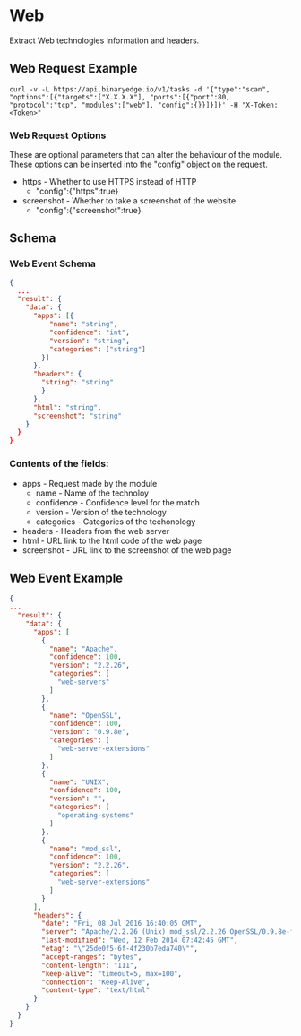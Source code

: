 # Web

Extract Web technologies information and headers.

## Web Request Example

```
curl -v -L https://api.binaryedge.io/v1/tasks -d '{"type":"scan", "options":[{"targets":["X.X.X.X"], "ports":[{"port":80, "protocol":"tcp", "modules":["web"], "config":{}}]}]}' -H "X-Token:<Token>"
```

### Web Request Options

These are optional parameters that can alter the behaviour of the module. These options can be inserted into the "config" object on the request.

  * https - Whether to use HTTPS instead of HTTP
    * "config":{"https":true}
  * screenshot - Whether to take a screenshot of the website
    * "config":{"screenshot":true}

## Schema

### Web Event Schema

```json
{
  ...
  "result": {
    "data": {
      "apps": [{
          "name": "string",
          "confidence": "int",
          "version": "string",
          "categories": ["string"]
        }]
      },
      "headers": {
      	"string": "string"
        }
      },
      "html": "string",
      "screenshot": "string"
    }
  }
}
```

### Contents of the fields:

  * apps - Request made by the module
  	* name - Name of the technoloy
  	* confidence - Confidence level for the match
    * version - Version of the technology
    * categories - Categories of the techonology
  * headers - Headers from the web server
  * html - URL link to the html code of the web page
  * screenshot - URL link to the screenshot of the web page

## Web Event Example

```json
{
...
  "result": {
    "data": {
      "apps": [
        {
          "name": "Apache",
          "confidence": 100,
          "version": "2.2.26",
          "categories": [
            "web-servers"
          ]
        },
        {
          "name": "OpenSSL",
          "confidence": 100,
          "version": "0.9.8e",
          "categories": [
            "web-server-extensions"
          ]
        },
        {
          "name": "UNIX",
          "confidence": 100,
          "version": "",
          "categories": [
            "operating-systems"
          ]
        },
        {
          "name": "mod_ssl",
          "confidence": 100,
          "version": "2.2.26",
          "categories": [
            "web-server-extensions"
          ]
        }
      ],
      "headers": {
        "date": "Fri, 08 Jul 2016 16:40:05 GMT",
        "server": "Apache/2.2.26 (Unix) mod_ssl/2.2.26 OpenSSL/0.9.8e-fips-rhel5 mod_bwlimited/1.4",
        "last-modified": "Wed, 12 Feb 2014 07:42:45 GMT",
        "etag": "\"25de0f5-6f-4f230b7eda740\"",
        "accept-ranges": "bytes",
        "content-length": "111",
        "keep-alive": "timeout=5, max=100",
        "connection": "Keep-Alive",
        "content-type": "text/html"
      }
    }
  }
}
```
